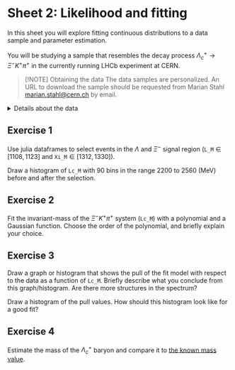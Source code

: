 # Sheet 2: Likelihood and fitting

In this sheet you will explore fitting continuous distributions to a data sample and parameter estimation.

You will be studying a sample that resembles the decay process $\Lambda_c^+ \rightarrow \Xi^- K^+ \pi^+$ in the currently running LHCb experiment at CERN.

> [!NOTE] Obtaining the data
> The data samples are personalized. An URL to download the sample should be requested from Marian Stahl <marian.stahl@cern.ch> by email.

<details> <summary> Details about the data </summary>

The sample contains three variables: `Lc_M`, `Xi_M` and `L_M`.
They are all so-called [invariant-mass](https://en.wikipedia.org/wiki/Invariant_mass) variables.
While `Lc_M` is the variable you will be fitting, `Xi_M` and `L_M` are the invariant masses of unstable particles in the decay chain, that are used to *reconstruct* the $\Lambda_c^+$ baryon.

Roughly speaking, reconstruction transforms detector responses into properties like e.g. trajectories and momentum of particles that physicists can work with. In this example of a $\Lambda_c^+ \rightarrow \Xi^- K^+ \pi^+$ decay, we reconstruct the $K^+$ and $\pi^+$ particles directly from detector responses, while the $\Xi^-$ particle itself is a weakly decaying particle. It's decay-products are a $\Lambda$ baryon and a $\pi^-$ meson. The $\Lambda$ baryon decays further into a proton and a negatively charged pion. We will be looking at the invariant masses of proton and $\pi^-$ (`L_M`) and the invariant-mass of $\Lambda\pi^-$ (`Xi_M`) to select a cleaner $\Lambda_c^+$ sample.

Due to finite detector resolution, the data coming from the $\Lambda_c^+ \rightarrow \Xi^- K^+ \pi^+$ signal decay is roughly Gauss-distributed. Further, there are so-called combinatorial backgrounds that arise when combining e.g. $\Xi^-$ with $K^+$ and $\pi^+$ coming from different decay processes.

Details about particles and their decays are collected in the ["Review of Particle Physics"](https://pdglive.lbl.gov/Viewer.action). If you click your way through, you can see that the decay process $\Lambda_c^+ \rightarrow \Xi^- K^+ \pi^+$ is listed [here](https://pdglive.lbl.gov/BranchingRatio.action?pdgid=S033.27&home=BXXX040) and has been first observed in 1991.
</details>

## Exercise 1

Use julia dataframes to select events in the $\Lambda$ and $\Xi^-$ signal region (`L_M`$\in[1108,1123]$ and `Xi_M`$\in[1312,1330]$).

Draw a histogram of `Lc_M` with 90 bins in the range 2200 to 2560 (MeV) before and after the selection.

## Exercise 2

Fit the invariant-mass of the $\Xi^- K^+ \pi^+$ system (`Lc_M`) with a polynomial and a Gaussian function. Choose the order of the polynomial, and briefly explain your choice.

## Exercise 3

Draw a graph or histogram that shows the pull of the fit model with respect to the data as a function of `Lc_M`. Briefly describe what you conclude from this graph/histogram. Are there more structures in the spectrum?

Draw a histogram of the pull values. How should this histogram look like for a good fit?

## Exercise 4

Estimate the mass of the $\Lambda_c^+$ baryon and compare it to [the known mass value](https://pdglive.lbl.gov/Particle.action?init=0&node=S033&home=BXXX040).
